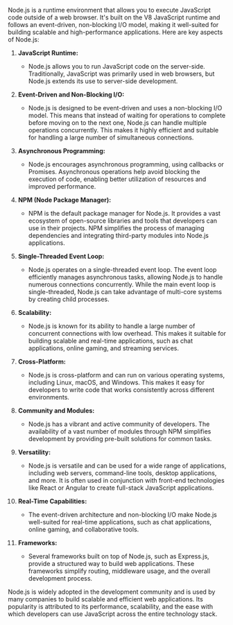 Node.js is a runtime environment that allows you to execute JavaScript code outside of a web browser. It's built on the V8 JavaScript runtime and follows an event-driven, non-blocking I/O model, making it well-suited for building scalable and high-performance applications. Here are key aspects of Node.js:

1. **JavaScript Runtime:**
   - Node.js allows you to run JavaScript code on the server-side. Traditionally, JavaScript was primarily used in web browsers, but Node.js extends its use to server-side development.

2. **Event-Driven and Non-Blocking I/O:**
   - Node.js is designed to be event-driven and uses a non-blocking I/O model. This means that instead of waiting for operations to complete before moving on to the next one, Node.js can handle multiple operations concurrently. This makes it highly efficient and suitable for handling a large number of simultaneous connections.

3. **Asynchronous Programming:**
   - Node.js encourages asynchronous programming, using callbacks or Promises. Asynchronous operations help avoid blocking the execution of code, enabling better utilization of resources and improved performance.

4. **NPM (Node Package Manager):**
   - NPM is the default package manager for Node.js. It provides a vast ecosystem of open-source libraries and tools that developers can use in their projects. NPM simplifies the process of managing dependencies and integrating third-party modules into Node.js applications.

5. **Single-Threaded Event Loop:**
   - Node.js operates on a single-threaded event loop. The event loop efficiently manages asynchronous tasks, allowing Node.js to handle numerous connections concurrently. While the main event loop is single-threaded, Node.js can take advantage of multi-core systems by creating child processes.

6. **Scalability:**
   - Node.js is known for its ability to handle a large number of concurrent connections with low overhead. This makes it suitable for building scalable and real-time applications, such as chat applications, online gaming, and streaming services.

7. **Cross-Platform:**
   - Node.js is cross-platform and can run on various operating systems, including Linux, macOS, and Windows. This makes it easy for developers to write code that works consistently across different environments.

8. **Community and Modules:**
   - Node.js has a vibrant and active community of developers. The availability of a vast number of modules through NPM simplifies development by providing pre-built solutions for common tasks.

9. **Versatility:**
   - Node.js is versatile and can be used for a wide range of applications, including web servers, command-line tools, desktop applications, and more. It is often used in conjunction with front-end technologies like React or Angular to create full-stack JavaScript applications.

10. **Real-Time Capabilities:**
    - The event-driven architecture and non-blocking I/O make Node.js well-suited for real-time applications, such as chat applications, online gaming, and collaborative tools.

11. **Frameworks:**
    - Several frameworks built on top of Node.js, such as Express.js, provide a structured way to build web applications. These frameworks simplify routing, middleware usage, and the overall development process.

Node.js is widely adopted in the development community and is used by many companies to build scalable and efficient web applications. Its popularity is attributed to its performance, scalability, and the ease with which developers can use JavaScript across the entire technology stack.